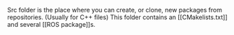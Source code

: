 Src folder is the place where you can create, or clone, new packages from repositories. (Usually for C++ files) This folder contains an [[CMakelists.txt]] and several [[ROS package]]s.

‍
‍
